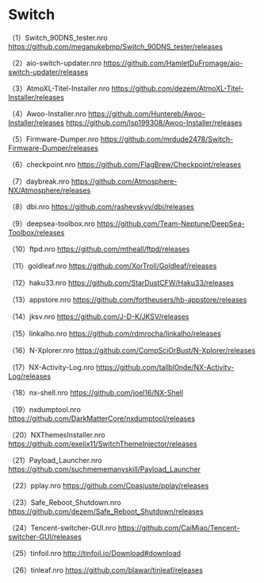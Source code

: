 # Switch
（1）Switch_90DNS_tester.nro
https://github.com/meganukebmp/Switch_90DNS_tester/releases

（2）aio-switch-updater.nro
https://github.com/HamletDuFromage/aio-switch-updater/releases

（3）AtmoXL-Titel-Installer.nro
https://github.com/dezem/AtmoXL-Titel-Installer/releases

（4）Awoo-Installer.nro
https://github.com/Huntereb/Awoo-Installer/releases
https://github.com/lsp199308/Awoo-Installer/releases

（5）Firmware-Dumper.nro
https://github.com/mrdude2478/Switch-Firmware-Dumper/releases

（6）checkpoint.nro
https://github.com/FlagBrew/Checkpoint/releases

（7）daybreak.nro
https://github.com/Atmosphere-NX/Atmosphere/releases

（8）dbi.nro
https://github.com/rashevskyv/dbi/releases

（9）deepsea-toolbox.nro
https://github.com/Team-Neptune/DeepSea-Toolbox/releases

（10）ftpd.nro
https://github.com/mtheall/ftpd/releases

（11）goldleaf.nro
https://github.com/XorTroll/Goldleaf/releases

（12）haku33.nro
https://github.com/StarDustCFW/Haku33/releases

（13）appstore.nro
https://github.com/fortheusers/hb-appstore/releases

（14）jksv.nro
https://github.com/J-D-K/JKSV/releases

（15）linkalho.nro
https://github.com/rdmrocha/linkalho/releases

（16）N-Xplorer.nro
https://github.com/CompSciOrBust/N-Xplorer/releases

（17）NX-Activity-Log.nro
https://github.com/tallbl0nde/NX-Activity-Log/releases

（18）nx-shell.nro
https://github.com/joel16/NX-Shell

（19）nxdumptool.nro
https://github.com/DarkMatterCore/nxdumptool/releases

（20）NXThemesInstaller.nro
https://github.com/exelix11/SwitchThemeInjector/releases

（21）Payload_Launcher.nro
https://github.com/suchmememanyskill/Payload_Launcher

（22）pplay.nro
https://github.com/Cpasjuste/pplay/releases

（23）Safe_Reboot_Shutdown.nro
https://github.com/dezem/Safe_Reboot_Shutdown/releases

（24）Tencent-switcher-GUI.nro
https://github.com/CaiMiao/Tencent-switcher-GUI/releases

（25）tinfoil.nro
http://tinfoil.io/Download#download

（26）tinleaf.nro
https://github.com/blawar/tinleaf/releases
